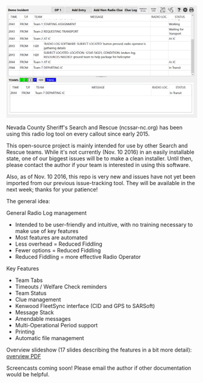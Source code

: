 ![radiolog screen shot](/doc/radiolog_screenshot.png)

Nevada County Sheriff's Search and Rescue (ncssar-nc.org) has been using this radio log tool on every callout since early 2015.

This open-source project is mainly intended for use by other Search and Rescue teams.  While it's not currently (Nov. 10 2016) in an easily installable state, one of our biggest issues will be to make a clean installer.  Until then, please contact the author if your team is interested in using this software.

Also, as of Nov. 10 2016, this repo is very new and issues have not yet been imported from our previous issue-tracking tool.  They will be available in the next week; thanks for your patience!

The general idea:

General Radio Log management
- Intended to be user-friendly and intuitive, with no training necessary to make use of key features
- Most features are automated
- Less overhead = Reduced Fiddling
- Fewer options = Reduced Fiddling
- Reduced Fiddling = more effective Radio Operator

Key Features
- Team Tabs
- Timeouts / Welfare Check reminders
- Team Status
- Clue management
- Kenwood FleetSync interface (CID and GPS to SARSoft)
- Message Stack
- Amendable messages
- Multi-Operational Period support
- Printing
- Automatic file management

Overview slideshow (17 slides describing the features in a bit more detail): [overview PDF](/doc/radiolog_overview.pdf)

Screencasts coming soon!  Please email the author if other documentation would be helpful.
